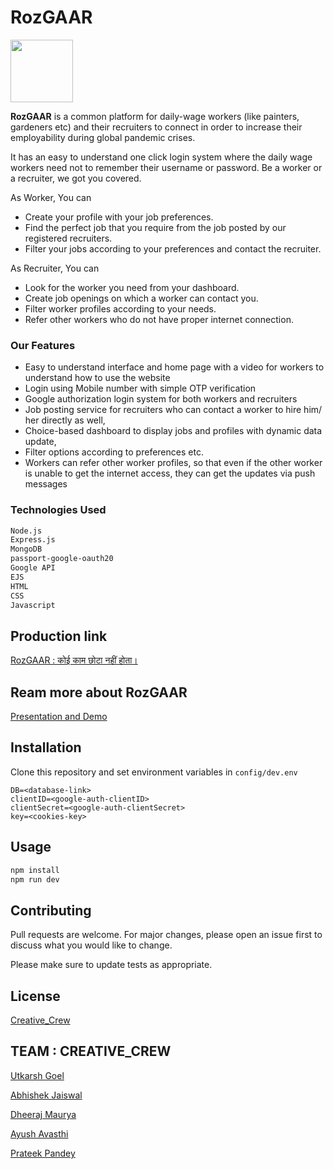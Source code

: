 # RozGAAR 
<img src="/public/img/Rozgaar-logo.png" width=100>

**RozGAAR** is a common platform for daily-wage workers (like painters, gardeners etc) and their recruiters to connect in order to
increase their employability during global pandemic crises.

It has an easy to understand one click login system where the daily wage workers need not to remember their username or password. Be a worker or a recruiter, we got you covered. 

As Worker, You can 

* Create your profile with your job preferences.
* Find the perfect job that you require from the job posted by our registered recruiters.
* Filter your jobs according to your preferences and contact the recruiter.

As Recruiter, You can 
* Look for the worker you need from your dashboard.
* Create job openings on which a worker can contact you.
* Filter worker profiles according to your needs.
* Refer other workers who do not have proper internet connection.

### Our Features
- Easy to understand interface and home page with a video for workers to understand how to use the website
- Login using Mobile number with simple OTP verification
- Google authorization login system for both workers and recruiters 
- Job posting service for recruiters who can contact a worker to hire him/ her directly as well, 
- Choice-based dashboard to display jobs and profiles with dynamic data update, 
- Filter options according to preferences etc.
- Workers can refer other worker profiles, so that even if the other worker is unable to get the internet access, they can get the updates via push messages

### Technologies Used 
```bash
Node.js
Express.js
MongoDB
passport-google-oauth20
Google API
EJS
HTML
CSS
Javascript
```

## Production link 
<a href="http://rozgaar-app.herokuapp.com/" terget="_blank">RozGAAR : कोई काम छोटा नहीं होता।</a>

## Ream more about RozGAAR
<a href="https://docs.google.com/presentation/d/1Thj0tcDpVO9BrvOHFJkMq96FlFkiQHUkTsYfRLnST10/edit#slide=id.g12dbf99b2f2_0_199" terget="_blank">Presentation and Demo</a>



## Installation

Clone this repository and set environment variables in `config/dev.env`

```visual studio code
DB=<database-link>
clientID=<google-auth-clientID>
clientSecret=<google-auth-clientSecret>
key=<cookies-key>
```

## Usage

```bash
npm install
npm run dev 
```

## Contributing
Pull requests are welcome. For major changes, please open an issue first to discuss what you would like to change.

Please make sure to update tests as appropriate.

## License
[Creative_Crew](https://github.com/Cre-tive-Crew)

## TEAM : CREATIVE_CREW
[Utkarsh Goel](https://github.com/UtkarshGoel18)

[Abhishek Jaiswal](https://github.com/abhishekjais-124)

[Dheeraj Maurya](https://github.com/jareehd)

[Ayush Avasthi](https://github.com/avasthiayush)

[Prateek Pandey](https://github.com/pprockys)

